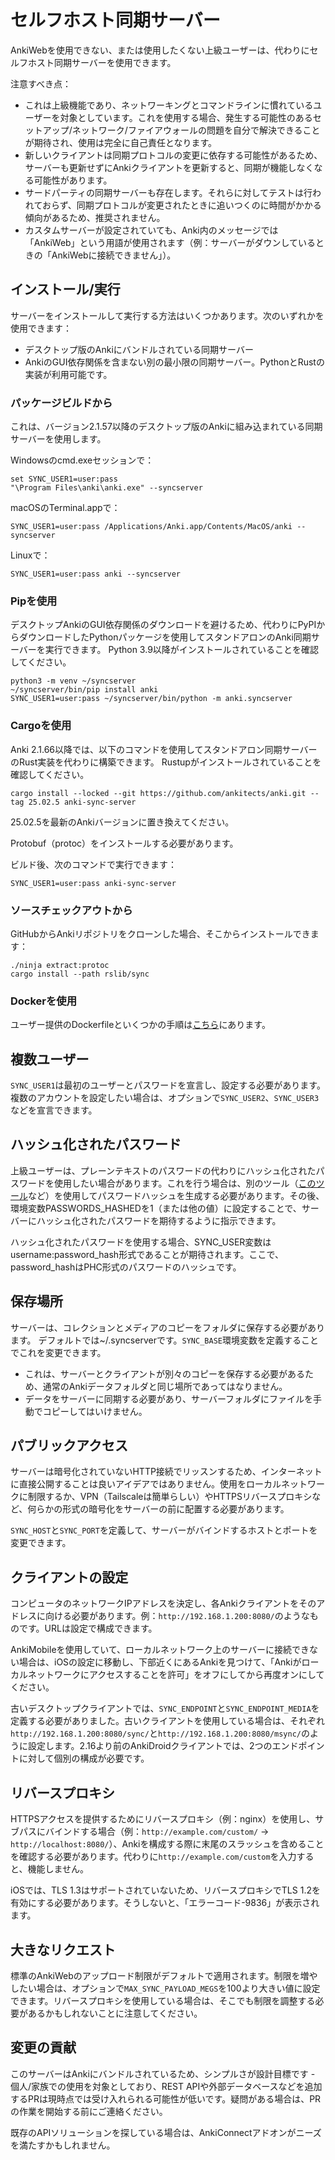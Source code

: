 # セルフホスト同期サーバー

AnkiWebを使用できない、または使用したくない上級ユーザーは、代わりにセルフホスト同期サーバーを使用できます。

注意すべき点：

- これは上級機能であり、ネットワーキングとコマンドラインに慣れているユーザーを対象としています。これを使用する場合、発生する可能性のあるセットアップ/ネットワーク/ファイアウォールの問題を自分で解決できることが期待され、使用は完全に自己責任となります。
- 新しいクライアントは同期プロトコルの変更に依存する可能性があるため、サーバーも更新せずにAnkiクライアントを更新すると、同期が機能しなくなる可能性があります。
- サードパーティの同期サーバーも存在します。それらに対してテストは行われておらず、同期プロトコルが変更されたときに追いつくのに時間がかかる傾向があるため、推奨されません。
- カスタムサーバーが設定されていても、Anki内のメッセージでは「AnkiWeb」という用語が使用されます（例：サーバーがダウンしているときの「AnkiWebに接続できません」）。

## インストール/実行

サーバーをインストールして実行する方法はいくつかあります。次のいずれかを使用できます：
- デスクトップ版のAnkiにバンドルされている同期サーバー
- AnkiのGUI依存関係を含まない別の最小限の同期サーバー。PythonとRustの実装が利用可能です。

### パッケージビルドから

これは、バージョン2.1.57以降のデスクトップ版のAnkiに組み込まれている同期サーバーを使用します。

Windowsのcmd.exeセッションで：

```
set SYNC_USER1=user:pass
"\Program Files\anki\anki.exe" --syncserver
```

macOSのTerminal.appで：

```
SYNC_USER1=user:pass /Applications/Anki.app/Contents/MacOS/anki --syncserver
```

Linuxで：

```
SYNC_USER1=user:pass anki --syncserver
```

### Pipを使用

デスクトップAnkiのGUI依存関係のダウンロードを避けるため、代わりにPyPIからダウンロードしたPythonパッケージを使用してスタンドアロンのAnki同期サーバーを実行できます。
Python 3.9以降がインストールされていることを確認してください。

```
python3 -m venv ~/syncserver
~/syncserver/bin/pip install anki
SYNC_USER1=user:pass ~/syncserver/bin/python -m anki.syncserver
```

### Cargoを使用

Anki 2.1.66以降では、以下のコマンドを使用してスタンドアロン同期サーバーのRust実装を代わりに構築できます。
Rustupがインストールされていることを確認してください。

```
cargo install --locked --git https://github.com/ankitects/anki.git --tag 25.02.5 anki-sync-server
```

25.02.5を最新のAnkiバージョンに置き換えてください。

Protobuf（protoc）をインストールする必要があります。

ビルド後、次のコマンドで実行できます：

```
SYNC_USER1=user:pass anki-sync-server
```

### ソースチェックアウトから

GitHubからAnkiリポジトリをクローンした場合、そこからインストールできます：

```
./ninja extract:protoc
cargo install --path rslib/sync
```

### Dockerを使用

ユーザー提供のDockerfileといくつかの手順は[こちら](https://github.com/ankitects/anki/tree/main/docs/syncserver)にあります。

## 複数ユーザー

`SYNC_USER1`は最初のユーザーとパスワードを宣言し、設定する必要があります。
複数のアカウントを設定したい場合は、オプションで`SYNC_USER2`、`SYNC_USER3`などを宣言できます。

## ハッシュ化されたパスワード

上級ユーザーは、プレーンテキストのパスワードの代わりにハッシュ化されたパスワードを使用したい場合があります。これを行う場合は、別のツール（[このツール](https://git.sr.ht/~laalsaas/pbkdf2-password-hash)など）を使用してパスワードハッシュを生成する必要があります。その後、環境変数PASSWORDS_HASHEDを1（または他の値）に設定することで、サーバーにハッシュ化されたパスワードを期待するように指示できます。

ハッシュ化されたパスワードを使用する場合、SYNC_USER変数はusername:password_hash形式であることが期待されます。ここで、password_hashはPHC形式のパスワードのハッシュです。

## 保存場所

サーバーは、コレクションとメディアのコピーをフォルダに保存する必要があります。
デフォルトでは~/.syncserverです。`SYNC_BASE`環境変数を定義することでこれを変更できます。

- これは、サーバーとクライアントが別々のコピーを保存する必要があるため、通常のAnkiデータフォルダと同じ場所であってはなりません。
- データをサーバーに同期する必要があり、サーバーフォルダにファイルを手動でコピーしてはいけません。

## パブリックアクセス

サーバーは暗号化されていないHTTP接続でリッスンするため、インターネットに直接公開することは良いアイデアではありません。使用をローカルネットワークに制限するか、VPN（Tailscaleは簡単らしい）やHTTPSリバースプロキシなど、何らかの形式の暗号化をサーバーの前に配置する必要があります。

`SYNC_HOST`と`SYNC_PORT`を定義して、サーバーがバインドするホストとポートを変更できます。

## クライアントの設定

コンピュータのネットワークIPアドレスを決定し、各Ankiクライアントをそのアドレスに向ける必要があります。例：`http://192.168.1.200:8080/`のようなものです。URLは設定で構成できます。

AnkiMobileを使用していて、ローカルネットワーク上のサーバーに接続できない場合は、iOSの設定に移動し、下部近くにあるAnkiを見つけて、「Ankiがローカルネットワークにアクセスすることを許可」をオフにしてから再度オンにしてください。

古いデスクトップクライアントでは、`SYNC_ENDPOINT`と`SYNC_ENDPOINT_MEDIA`を定義する必要がありました。古いクライアントを使用している場合は、それぞれ`http://192.168.1.200:8080/sync/`と`http://192.168.1.200:8080/msync/`のように設定します。2.16より前のAnkiDroidクライアントでは、2つのエンドポイントに対して個別の構成が必要です。

## リバースプロキシ

HTTPSアクセスを提供するためにリバースプロキシ（例：nginx）を使用し、サブパスにバインドする場合（例：`http://example.com/custom/` -> `http://localhost:8080/`）、Ankiを構成する際に末尾のスラッシュを含めることを確認する必要があります。代わりに`http://example.com/custom`を入力すると、機能しません。

iOSでは、TLS 1.3はサポートされていないため、リバースプロキシでTLS 1.2を有効にする必要があります。そうしないと、「エラーコード-9836」が表示されます。

## 大きなリクエスト

標準のAnkiWebのアップロード制限がデフォルトで適用されます。制限を増やしたい場合は、オプションで`MAX_SYNC_PAYLOAD_MEGS`を100より大きい値に設定できます。リバースプロキシを使用している場合は、そこでも制限を調整する必要があるかもしれないことに注意してください。

## 変更の貢献

このサーバーはAnkiにバンドルされているため、シンプルさが設計目標です - 個人/家族での使用を対象としており、REST APIや外部データベースなどを追加するPRは現時点では受け入れられる可能性が低いです。疑問がある場合は、PRの作業を開始する前にご連絡ください。

既存のAPIソリューションを探している場合は、AnkiConnectアドオンがニーズを満たすかもしれません。